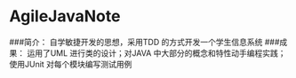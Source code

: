 # AgileJavaNote
###简介：
自学敏捷开发的思想，采用TDD 的方式开发一个学生信息系统
###成果：
运用了UML 进行类的设计；对JAVA 中大部分的概念和特性动手编程实践；使用JUnit 对每个模块编写测试用例
